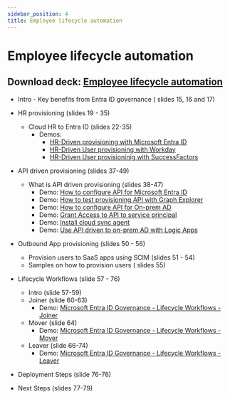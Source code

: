 ```yaml
---
sidebar_position: 4
title: Employee lifecycle automation
---
```

# Employee lifecycle automation

## Download deck: [Employee lifecycle automation](./IGA_POC_Assets/MEIG_POC_Scenario1_Employee_Lifecycle_Automation.pptx)

- Intro - Key benefits from Entra ID governance ( slides 15, 16 and 17)
- HR provisioning (slides 19 - 35)
  - Cloud HR to Entra ID (slides 22-35)
    - Demos:
      - [HR-Driven provisioning with Microsoft Entra ID](https://youtu.be/HsdBt40xEHs)
      - [HR-Driven User provisioning with Workday](https://youtu.be/TfndXBlhlII)
      - [HR-Driven User provisioninig with SuccessFactors](https://www.youtube.com/watch?v=66v2FR2-QrY)

- API driven provisioning (slides 37-49)
  - What is API driven provisioning (slides 38-47)
    - Demo: [How to configure API for Microsoft Entra ID](https://youtu.be/7kK3KXdC3bI)
    - Demo: [How to test provisioning API with Graph Explorer](https://youtu.be/GvEdWPgQJps)
    - Demo: [How to configure API for On-prem AD](https://youtu.be/N00CfO3s4SA)
    - Demo: [Grant Access to API to service principal](https://youtu.be/RnY9T7k1BL0)
    - Demo: [Install cloud sync agent](https://youtu.be/kGpVnEENWB0)
    - Demo: [Use API driven to on-prem AD with Logic Apps](https://youtu.be/KlsbHeCAkwY)

- Outbound App provisioning (slides 50 - 56)
  - Provision users to SaaS apps using SCIM (slides 51 - 54)
  - Samples on how to provision users ( slides 55)

- Lifecycle Workflows (slide 57 - 76)
  - Intro (slide 57-59)
  - Joiner (slide 60-63)
    - Demo: [Microsoft Entra ID Governance - Lifecycle Workflows - Joiner](https://youtu.be/rJv5thoInr8)
  - Mover (slide 64)
    - Demo: [Microsoft Entra ID Governance - Lifecycle Workflows - Mover](https://youtu.be/9bXqioIGiME)
  - Leaver (slide 66-74)
    - Demo: [Microsoft Entra ID Governance - Lifecycle Workflows - Leaver](https://youtu.be/iKIWhuZxJ7c)
- Deployment Steps (slide 76-76)
- Next Steps (slides 77-79)
